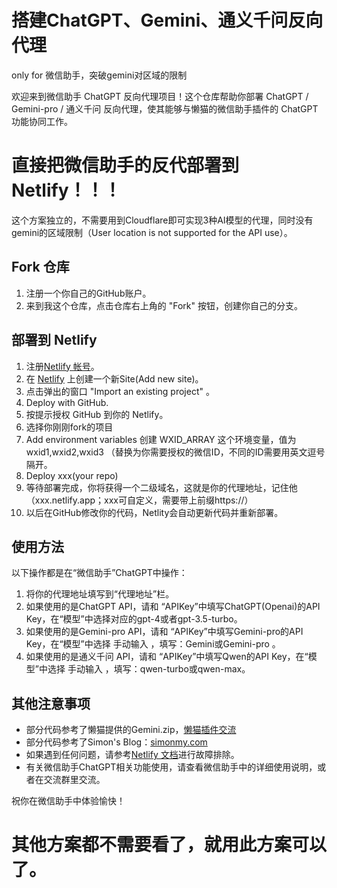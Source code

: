 # 搭建ChatGPT、Gemini、通义千问反向代理
only for 微信助手，突破gemini对区域的限制

欢迎来到微信助手 ChatGPT 反向代理项目！这个仓库帮助你部署 ChatGPT / Gemini-pro / 通义千问 反向代理，使其能够与懒猫的微信助手插件的 ChatGPT 功能协同工作。

# 直接把微信助手的反代部署到Netlify！！！
这个方案独立的，不需要用到Cloudflare即可实现3种AI模型的代理，同时没有gemini的区域限制（User location is not supported for the API use）。

## Fork 仓库

1. 注册一个你自己的GitHub账户。
2. 来到我这个仓库，点击仓库右上角的 "Fork" 按钮，创建你自己的分支。

## 部署到 Netlify

1. 注册[Netlify 帐号](https://www.netlify.com/)。
2. 在 [Netlify](https://app.netlify.com) 上创建一个新Site(Add new site)。
3. 点击弹出的窗口 "Import an existing project" 。
4. Deploy with GitHub.
5. 按提示授权 GitHub 到你的 Netlify。
6. 选择你刚刚fork的项目
7. Add environment variables 创建 WXID_ARRAY 这个环境变量，值为 wxid1,wxid2,wxid3 （替换为你需要授权的微信ID，不同的ID需要用英文逗号隔开。
8. Deploy xxx(your repo)
9. 等待部署完成，你将获得一个二级域名，这就是你的代理地址，记住他（xxx.netlify.app；xxx可自定义，需要带上前缀https&#58;&#47;&#47;）
10. 以后在GitHub修改你的代码，Netlity会自动更新代码并重新部署。

## 使用方法
以下操作都是在“微信助手”ChatGPT中操作：
1. 将你的代理地址填写到“代理地址”栏。
2. 如果使用的是ChatGPT API，请和 “APIKey”中填写ChatGPT(Openai)的API Key，在“模型”中选择对应的gpt-4或者gpt-3.5-turbo。
3. 如果使用的是Gemini-pro API，请和 “APIKey”中填写Gemini-pro的API Key，在“模型”中选择 手动输入 ，填写：Gemini或Gemini-pro 。
4. 如果使用的是通义千问 API，请和 “APIKey”中填写Qwen的API Key，在“模型”中选择 手动输入 ，填写：qwen-turbo或qwen-max。

## 其他注意事项
- 部分代码参考了懒猫提供的Gemini.zip，[懒猫插件交流](https://t.me/maogroup)
- 部分代码参考了Simon's Blog：[simonmy.com](https://simonmy.com/posts/使用netlify反向代理google-palm-api.html)
- 如果遇到任何问题，请参考[Netlify 文档](https://docs.netlify.com)进行故障排除。
- 有关微信助手ChatGPT相关功能使用，请查看微信助手中的详细使用说明，或者在交流群里交流。

祝你在微信助手中体验愉快！
# 其他方案都不需要看了，就用此方案可以了。
